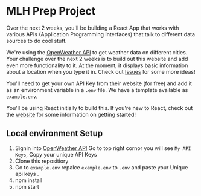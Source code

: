 # MLH Prep Project

Over the next 2 weeks, you'll be building a React App that works with various APIs (Application Programming Interfaces) that talk to different data sources to do cool stuff.

We're using the [OpenWeather API](https://openweathermap.org/current) to get weather data on different cities. Your challenge over the next 2 weeks is to build out this website and add even more functionality to it. At the moment, it displays basic information about a location when you type it in. Check out [Issues](/issues) for some more ideas!

You'll need to get your own API Key from their website (for free) and add it as an environment variable in a `.env` file. We have a template available as `example.env`.

You'll be using React initially to build this. If you're new to React, check out the [website](https://reactjs.org) for some information on getting started! 


## Local environment Setup 

1. Signin into [OpenWeather API](https://openweathermap.org/current) Go to top right cornor you will see `My API Keys`, Copy your unique API Keys
2. Clone this repositiory 
3. Go to `example.env` repalce `example.env` to `.env` and paste your Unique api keys .
4. npm install 
5. npm start